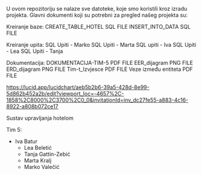 U ovom repozitoriju se nalaze sve datoteke, koje smo koristili kroz izradu projekta.
Glavni dokumenti koji su potrebni za pregled našeg projekta su:

Kreiranje baze:
CREATE_TABLE_HOTEL SQL FILE
INSERT_INTO_DATA SQL FILE

Kreiranje upita:
SQL Upiti - Marko
SQL Upiti - Marta
SQL upiti - Iva
SQL Upiti - Lea
SQL Upiti - Tanja

Dokumentacija:
DOKUMENTACIJA-TIM-5 PDF FILE
EER_dijagram PNG FILE
ERD_dijagram PNG FILE
Tim-t_Izvjesce PDF FILE
Veze između entiteta PDF FILE




https://lucid.app/lucidchart/aeb5b2b6-39a5-428d-8e99-5d862b452a2b/edit?viewport_loc=-4657%2C-1858%2C8000%2C3700%2C0_0&invitationId=inv_dc27fe55-a883-4c16-8922-a808b072ce17


Sustav upravljanja hotelom

 Tim 5:
- Iva Batur
	- Lea Beletić
	- Tanja Gattin-Zebić
	- Marta Kralj
	- Marko Valečić

